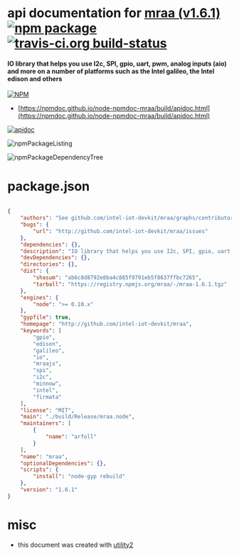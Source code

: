 # api documentation for  [mraa (v1.6.1)](http://github.com/intel-iot-devkit/mraa)  [![npm package](https://img.shields.io/npm/v/npmdoc-mraa.svg?style=flat-square)](https://www.npmjs.org/package/npmdoc-mraa) [![travis-ci.org build-status](https://api.travis-ci.org/npmdoc/node-npmdoc-mraa.svg)](https://travis-ci.org/npmdoc/node-npmdoc-mraa)
#### IO library that helps you use I2c, SPI, gpio, uart, pwm, analog inputs (aio) and more on a number of platforms such as the Intel galileo, the Intel edison and others

[![NPM](https://nodei.co/npm/mraa.png?downloads=true&downloadRank=true&stars=true)](https://www.npmjs.com/package/mraa)

- [https://npmdoc.github.io/node-npmdoc-mraa/build/apidoc.html](https://npmdoc.github.io/node-npmdoc-mraa/build/apidoc.html)

[![apidoc](https://npmdoc.github.io/node-npmdoc-mraa/build/screenCapture.buildCi.browser.%252Ftmp%252Fbuild%252Fapidoc.html.png)](https://npmdoc.github.io/node-npmdoc-mraa/build/apidoc.html)

![npmPackageListing](https://npmdoc.github.io/node-npmdoc-mraa/build/screenCapture.npmPackageListing.svg)

![npmPackageDependencyTree](https://npmdoc.github.io/node-npmdoc-mraa/build/screenCapture.npmPackageDependencyTree.svg)



# package.json

```json

{
    "authors": "See github.com/intel-iot-devkit/mraa/graphs/contributors",
    "bugs": {
        "url": "http://github.com/intel-iot-devkit/mraa/issues"
    },
    "dependencies": {},
    "description": "IO library that helps you use I2c, SPI, gpio, uart, pwm, analog inputs (aio) and more on a number of platforms such as the Intel galileo, the Intel edison and others",
    "devDependencies": {},
    "directories": {},
    "dist": {
        "shasum": "ab6c8d8792e8ba4c885f9791eb5f8637ffbc7265",
        "tarball": "https://registry.npmjs.org/mraa/-/mraa-1.6.1.tgz"
    },
    "engines": {
        "node": ">= 0.10.x"
    },
    "gypfile": true,
    "homepage": "http://github.com/intel-iot-devkit/mraa",
    "keywords": [
        "gpio",
        "edison",
        "galileo",
        "io",
        "mraajs",
        "spi",
        "i2c",
        "minnow",
        "intel",
        "firmata"
    ],
    "license": "MIT",
    "main": "./build/Release/mraa.node",
    "maintainers": [
        {
            "name": "arfoll"
        }
    ],
    "name": "mraa",
    "optionalDependencies": {},
    "scripts": {
        "install": "node-gyp rebuild"
    },
    "version": "1.6.1"
}
```



# misc
- this document was created with [utility2](https://github.com/kaizhu256/node-utility2)
